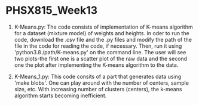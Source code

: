 # PHSX815_Week13

1. K-Means.py: The code consists of implementation of K-means algorithm for a dataset (mixture model) of weights and heights. In oder to run the code, download the .csv file and the .py files and modify the path of the file in the code for reading the code, if necessary. Then, run it using 'python3.8 /path/K-means.py' on the command line. The user will see two plots-the first one is a scatter plot of the raw data and the second one the plot after implementing the K-means algorithm to the data.

2. K-Means_1.py: This code consits of a part that generates data using 'make blobs'. One can play around with the number of centers, sample size, etc. With increasing number of clusters (centers), the k-means algorithm starts becoming inefficient.
